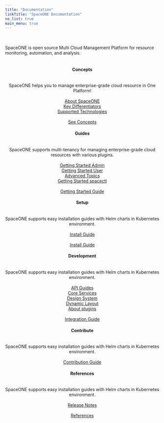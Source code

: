 ```yaml
---
title: "Documentation"
linkTitle: "SpaceONE Documentation"
no_list: true
main_menu: true
---
```


<br><br>
SpaceONE is open source Multi Cloud Management Platform for resource monitoring, automation, and analysis.
<br><br>

<section id="users">
    <div class="col-container">
      <div class="col-nav">
        <center>
          <h4>
            <b>Concepts</b>
          </h4>
          <br>SpaceONE helps you to manage enterprise-grade cloud resource in One Platform!
          <br><br>
          <a href="/docs/concepts" >About SpaceONE</a> <br>
          <a href="/docs/concepts/key-differentiators" >Key Differentiators</a> <br>
          <a href="/docs/references/supported_technologies" >Supported Technologies</a> <br><br>
          <a href="/docs/concepts" class="button">See Concepts</a>
        </center>
      </div>
      <div class="col-nav">
        <center>
          <h4>
            <b>Guides</b>
          </h4>
	  <br>SpaceONE supports multi-tenancy for managing enterprise-grade cloud resources with various plugins.
          <br><br>
          <a href="/docs/guides/admin_guide" >Getting Started Admin</a> <br>
          <a href="/docs/guides/user_guide" >Getting Started User</a> <br>
          <a href="/docs/guides/advanced_topics" >Advanced Topics</a> <br>
          <a href="/docs/guides/spaceone_cli" >Getting Started spacectl</a> <br><br>
          <a href="/docs/references/admin_guide" class="button">Getting Started Guide</a>
        </center>
      </div>
      <div class="col-nav">
        <center>
          <h4>
            <b>Setup</b>
          </h4>
          <br>SpaceONE supports easy installation guides with Helm charts in Kubernetes environment.
          <br><br>
          <a href="/docs/setup/quick_install/" >Install Guide</a> <br><br>
          <a href="/docs/setup/" class="button">Install Guide</a>
        </center>
      </div>
    </div>
    <div class="col-container">
      <div class="col-nav">
        <center>
          <h4>
            <b>Development</b>
          </h4>
          <br>SpaceONE supports easy installation guides with Helm charts in Kubernetes environment.
          <br><br>
          <a href="/docs/development/apis" >API Guides</a> <br>
          <a href="/docs/development/core_services" >Core Services</a> <br>
          <a href="/docs/development/design_system" >Design System</a> <br>
          <a href="/docs/development/dynamic_layout" >Dynamic Layout</a> <br>
          <a href="/docs/development/plugins/about_plugin" >About plugins</a> <br><br>
          <a href="/docs/development/" class="button">Integration Guide</a>
        </center>
      </div>
      <div class="col-nav">
        <center>
          <h4>
            <b>Contribute</b>
          </h4>
          <br>SpaceONE supports easy installation guides with Helm charts in Kubernetes environment.
          <br><br>
          <a href="/docs/contribute/" class="button">Contribution Guide</a>
        </center>
      </div>  
      <div class="col-nav">
        <center>
          <h4>
            <b>References</b>
          </h4>
          <br>SpaceONE supports easy installation guides with Helm charts in Kubernetes environment.
          <br><br>
          <a href="/docs/references/release_notes" >Release Notes</a> <br><br>
          <a href="/docs/references/release_notes" class="button">References</a>
        </center>
      </div>
    </div>
</section>

<style>
    {{< include "partner-style.css" >}}
</style>

